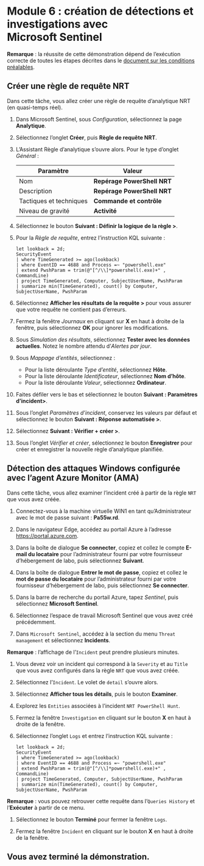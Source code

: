 # Module 6 : création de détections et investigations avec Microsoft Sentinel

**Remarque** : la réussite de cette démonstration dépend de l’exécution correcte de toutes les étapes décrites dans le [document sur les conditions préalables](00-prerequisites.md). 

## Créer une règle de requête NRT

Dans cette tâche, vous allez créer une règle de requête d’analytique NRT (en quasi-temps réel).

1. Dans Microsoft Sentinel, sous *Configuration*, sélectionnez la page **Analytique**.

1. Sélectionnez l’onglet **Créer**, puis **Règle de requête NRT**.

1. L’Assistant Règle d’analytique s’ouvre alors. Pour le type d’onglet *Général* :

    |Paramètre|Valeur|
    |---|---|
    |Nom|**Repérage PowerShell NRT**|
    |Description|**Repérage PowerShell NRT**|
    |Tactiques et techniques|**Commande et contrôle**|
    |Niveau de gravité|**Activité**|

1. Sélectionnez le bouton **Suivant : Définir la logique de la règle >**. 

1. Pour la *Règle de requête*, entrez l’instruction KQL suivante :

    ```KQL
    let lookback = 2d; 
    SecurityEvent 
    | where TimeGenerated >= ago(lookback) 
    | where EventID == 4688 and Process =~ "powershell.exe"
    | extend PwshParam = trim(@"[^/\\]*powershell(.exe)+" , CommandLine) 
    | project TimeGenerated, Computer, SubjectUserName, PwshParam 
    | summarize min(TimeGenerated), count() by Computer, SubjectUserName, PwshParam
    ```

1. Sélectionnez **Afficher les résultats de la requête >** pour vous assurer que votre requête ne contient pas d’erreurs.

1. Fermez la fenêtre *Journaux* en cliquant sur **X** en haut à droite de la fenêtre, puis sélectionnez **OK** pour ignorer les modifications. 

1. Sous *Simulation des résultats*, sélectionnez **Tester avec les données actuelles**. Notez le nombre attendu d’*Alertes par jour*.

1. Sous *Mappage d’entités*, sélectionnez :

    - Pour la liste déroulante *Type d’entité*, sélectionnez **Hôte**.
    - Pour la liste déroulante *Identificateur*, sélectionnez **Nom d’hôte**.
    - Pour la liste déroulante *Valeur*, sélectionnez **Ordinateur**.

1. Faites défiler vers le bas et sélectionnez le bouton **Suivant : Paramètres d’incident>**.

1. Sous l’onglet *Paramètres d’incident*, conservez les valeurs par défaut et sélectionnez le bouton **Suivant : Réponse automatisée >**.

1. Sélectionnez **Suivant : Vérifier + créer >**.

1. Sous l’onglet *Vérifier et créer*, sélectionnez le bouton **Enregistrer** pour créer et enregistrer la nouvelle règle d’analytique planifiée.

## Détection des attaques Windows configurée avec l’agent Azure Monitor (AMA)

Dans cette tâche, vous allez examiner l’incident créé à partir de la règle `NRT` que vous avez créée.

1. Connectez-vous à la machine virtuelle WIN1 en tant qu’Administrateur avec le mot de passe suivant : **Pa55w.rd**.  

1. Dans le navigateur Edge, accédez au portail Azure à l’adresse https://portal.azure.com.

1. Dans la boîte de dialogue **Se connecter**, copiez et collez le compte **E-mail du locataire** pour l’administrateur fourni par votre fournisseur d’hébergement de labo, puis sélectionnez **Suivant**.

1. Dans la boîte de dialogue **Entrer le mot de passe**, copiez et collez le **mot de passe du locataire** pour l’administrateur fourni par votre fournisseur d’hébergement de labo, puis sélectionnez **Se connecter**.

1. Dans la barre de recherche du portail Azure, tapez *Sentinel*, puis sélectionnez **Microsoft Sentinel**.

1. Sélectionnez l’espace de travail Microsoft Sentinel que vous avez créé précédemment.

1. Dans `Microsoft Sentinel`, accédez à la section du menu `Threat management` et sélectionnez **Incidents**.

**Remarque** : l’affichage de l’`Incident` peut prendre plusieurs minutes.

1. Vous devez voir un incident qui correspond à la `Severity` et au `Title` que vous avez configurés dans la règle `NRT` que vous avez créée.

1. Sélectionnez l’`Incident`. Le volet de `detail` s’ouvre alors.

1. Sélectionnez **Afficher tous les détails**, puis le bouton **Examiner**.

1. Explorez les `Entities` associées à l’incident `NRT PowerShell Hunt`.

1. Fermez la fenêtre `Investigation` en cliquant sur le bouton **X** en haut à droite de la fenêtre.

1. Sélectionnez l’onglet `Logs` et entrez l’instruction KQL suivante :

    ```KQL
    let lookback = 2d; 
    SecurityEvent 
    | where TimeGenerated >= ago(lookback) 
    | where EventID == 4688 and Process =~ "powershell.exe"
    | extend PwshParam = trim(@"[^/\\]*powershell(.exe)+" , CommandLine) 
    | project TimeGenerated, Computer, SubjectUserName, PwshParam 
    | summarize min(TimeGenerated), count() by Computer, SubjectUserName, PwshParam
    ```

**Remarque** : vous pouvez retrouver cette requête dans l’`Queries History` et l’**Exécuter** à partir de ce menu.

1. Sélectionnez le bouton **Terminé** pour fermer la fenêtre `Logs`.

1. Fermez la fenêtre `Incident` en cliquant sur le bouton **X** en haut à droite de la fenêtre.

## Vous avez terminé la démonstration.
